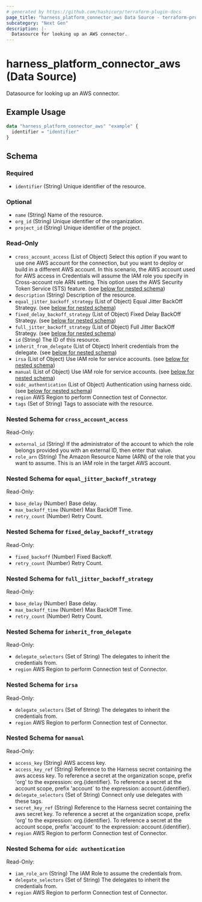 ```yaml
---
# generated by https://github.com/hashicorp/terraform-plugin-docs
page_title: "harness_platform_connector_aws Data Source - terraform-provider-harness"
subcategory: "Next Gen"
description: |-
  Datasource for looking up an AWS connector.
---
```


# harness_platform_connector_aws (Data Source)

Datasource for looking up an AWS connector.

## Example Usage

```terraform
data "harness_platform_connector_aws" "example" {
  identifier = "identifier"
}
```

<!-- schema generated by tfplugindocs -->
## Schema

### Required

- `identifier` (String) Unique identifier of the resource.

### Optional

- `name` (String) Name of the resource.
- `org_id` (String) Unique identifier of the organization.
- `project_id` (String) Unique identifier of the project.

### Read-Only

- `cross_account_access` (List of Object) Select this option if you want to use one AWS account for the connection, but you want to deploy or build in a different AWS account. In this scenario, the AWS account used for AWS access in Credentials will assume the IAM role you specify in Cross-account role ARN setting. This option uses the AWS Security Token Service (STS) feature. (see [below for nested schema](#nestedatt--cross_account_access))
- `description` (String) Description of the resource.
- `equal_jitter_backoff_strategy` (List of Object) Equal Jitter BackOff Strategy. (see [below for nested schema](#nestedatt--equal_jitter_backoff_strategy))
- `fixed_delay_backoff_strategy` (List of Object) Fixed Delay BackOff Strategy. (see [below for nested schema](#nestedatt--fixed_delay_backoff_strategy))
- `full_jitter_backoff_strategy` (List of Object) Full Jitter BackOff Strategy. (see [below for nested schema](#nestedatt--full_jitter_backoff_strategy))
- `id` (String) The ID of this resource.
- `inherit_from_delegate` (List of Object) Inherit credentials from the delegate. (see [below for nested schema](#nestedatt--inherit_from_delegate))
- `irsa` (List of Object) Use IAM role for service accounts. (see [below for nested schema](#nestedatt--irsa))
- `manual` (List of Object) Use IAM role for service accounts. (see [below for nested schema](#nestedatt--manual))
- `oidc_authentication` (List of Object) Authentication using harness oidc. (see [below for nested schema](#nestedatt--oidc_authentication))
- `region` AWS Region to perform Connection test of Connector.
- `tags` (Set of String) Tags to associate with the resource.

<a id="nestedatt--cross_account_access"></a>
### Nested Schema for `cross_account_access`

Read-Only:

- `external_id` (String) If the administrator of the account to which the role belongs provided you with an external ID, then enter that value.
- `role_arn` (String) The Amazon Resource Name (ARN) of the role that you want to assume. This is an IAM role in the target AWS account.


<a id="nestedatt--equal_jitter_backoff_strategy"></a>
### Nested Schema for `equal_jitter_backoff_strategy`

Read-Only:

- `base_delay` (Number) Base delay.
- `max_backoff_time` (Number) Max BackOff Time.
- `retry_count` (Number) Retry Count.


<a id="nestedatt--fixed_delay_backoff_strategy"></a>
### Nested Schema for `fixed_delay_backoff_strategy`

Read-Only:

- `fixed_backoff` (Number) Fixed Backoff.
- `retry_count` (Number) Retry Count.


<a id="nestedatt--full_jitter_backoff_strategy"></a>
### Nested Schema for `full_jitter_backoff_strategy`

Read-Only:

- `base_delay` (Number) Base delay.
- `max_backoff_time` (Number) Max BackOff Time.
- `retry_count` (Number) Retry Count.


<a id="nestedatt--inherit_from_delegate"></a>
### Nested Schema for `inherit_from_delegate`

Read-Only:

- `delegate_selectors` (Set of String) The delegates to inherit the credentials from.
- `region` AWS Region to perform Connection test of Connector.


<a id="nestedatt--irsa"></a>
### Nested Schema for `irsa`

Read-Only:

- `delegate_selectors` (Set of String) The delegates to inherit the credentials from.
- `region` AWS Region to perform Connection test of Connector.


<a id="nestedatt--manual"></a>
### Nested Schema for `manual`

Read-Only:

- `access_key` (String) AWS access key.
- `access_key_ref` (String) Reference to the Harness secret containing the aws access key. To reference a secret at the organization scope, prefix 'org' to the expression: org.{identifier}. To reference a secret at the account scope, prefix 'account` to the expression: account.{identifier}.
- `delegate_selectors` (Set of String) Connect only use delegates with these tags.
- `secret_key_ref` (String) Reference to the Harness secret containing the aws secret key. To reference a secret at the organization scope, prefix 'org' to the expression: org.{identifier}. To reference a secret at the account scope, prefix 'account` to the expression: account.{identifier}.
- `region` AWS Region to perform Connection test of Connector.


<a id="nestedatt--oidc_authentication"></a>
### Nested Schema for `oidc authentication`

Read-Only:

- `iam_role_arn` (String) The IAM Role to assume the credentials from.
- `delegate_selectors` (Set of String) The delegates to inherit the credentials from.
- `region` AWS Region to perform Connection test of Connector.


